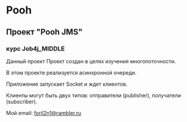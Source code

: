 # Pooh

## Проект "Pooh JMS"
### курс Job4j_MIDDLE

Данный проект Проект создан в целях изучения многопоточности.

В этом проекте реализуется асинхронной очереди.

Приложение запускает Socket и ждет клиентов.

Клиенты могут быть двух типов: отправители (publisher), получатели (subscriber).

Мой email: foril2n1@rambler.ru